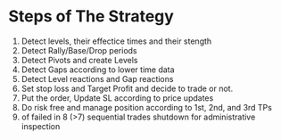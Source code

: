 # Steps of The Strategy
1. Detect levels, their effectice times and their stength
2. Detect Rally/Base/Drop periods
3. Detect Pivots and create Levels
4. Detect Gaps according to lower time data
5. Detect Level reactions and Gap reactions
6. Set stop loss and Target Profit and decide to trade or not.
7. Put the order, Update SL according to price updates
8. Do risk free and manage position according to 1st, 2nd, and 3rd TPs
9. of failed in 8 (>7) sequential trades shutdown for administrative inspection
